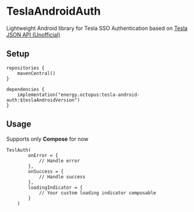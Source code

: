 # TeslaAndroidAuth
Lightweight Android library for Tesla SSO Authentication based on [Tesla JSON API (Unofficial)](https://tesla-api.timdorr.com)

## Setup

```
repositories {
    mavenCentral()
}

dependencies {
    implementation("energy.octopus:tesla-android-auth:$teslaAndroidVersion")
}
```

## Usage

Supports only **Compose** for now
```
TeslAuth(
        onError = {
            // Handle error
        },
        onSuccess = {
            // Handle success
        },
        loadingIndicator = {
            // Your custom loading indicator composable
        }
    )
```
